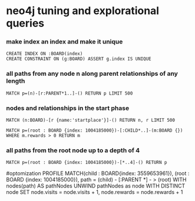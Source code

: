 # neo4j tuning and explorational queries

### make index an index and make it unique
```
CREATE INDEX ON :BOARD(index)
CREATE CONSTRAINT ON (g:BOARD) ASSERT g.index IS UNIQUE
```

### all paths from any node n along parent relationships of any length
```MATCH p=(n)-[r:PARENT*1..]-() RETURN p LIMIT 500```

### nodes and relationships in the start phase
```MATCH (n:BOARD)-[r {name:'startplace'}]-() RETURN n, r LIMIT 500```

```MATCH p=(root : BOARD {index: 1004185000})-[:CHILD*..]-(m:BOARD {}) WHERE m.rewards > 0 RETURN m```

### all paths from the root node up to a depth of 4
```MATCH p=(root : BOARD {index: 1004185000})-[*..4]-() RETURN p```


#optomization
PROFILE
MATCH(child : BOARD{index: 3559653961}), (root : BOARD {index: 1004185000}),
            path = (child) - [:PARENT *] - > (root)
            WITH nodes(path) AS pathNodes UNWIND pathNodes as node
            WITH DISTINCT node
            SET node.visits = node.visits + 1, node.rewards = node.rewards + 1